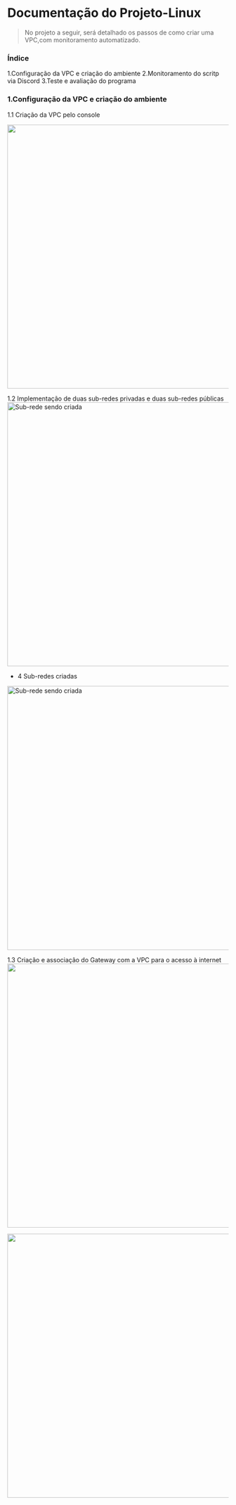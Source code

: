 # Documentação do Projeto-Linux
 > No projeto a seguir, será detalhado os passos de como criar uma VPC,com monitoramento automatizado.

### Índice
1.Configuração da VPC e criação do ambiente
2.Monitoramento do scritp via Discord
3.Teste e avaliação do programa

### 1.Configuração da VPC e criação do ambiente

1.1 Criação da VPC pelo console

  <img src="https://github.com/user-attachments/assets/3737f3cc-a934-4770-a77f-28023de5ddd1" alt="" width="600"/>
</p>

1.2 Implementação de duas sub-redes privadas e duas sub-redes públicas
  <img src="https://github.com/user-attachments/assets/a19ae5fa-617d-475d-9479-decd6e231dca"  alt="Sub-rede sendo criada" width="600"/>
</p>

   * 4 Sub-redes criadas
 <img src="https://github.com/user-attachments/assets/3925a0de-2a5d-4ba3-816e-5bac64a0169c"  alt="Sub-rede sendo criada" width="600"/>
</p>

1.3 Criação e associação do Gateway com a VPC para o acesso à internet
 <img src="https://github.com/user-attachments/assets/426db276-5c62-4b95-b6d7-17648f67fba6"  alt="" width="600"/>
</p>
 <img src="https://github.com/user-attachments/assets/3925a0de-2a5d-4ba3-816e-5bac64a0169c"  alt="" width="600"/>
</p>




